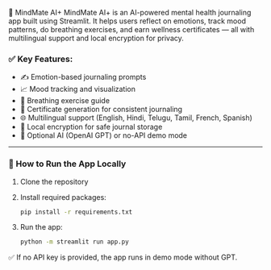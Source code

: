﻿🧠 MindMate AI+
MindMate AI+ is an AI-powered mental health journaling app built using Streamlit.
It helps users reflect on emotions, track mood patterns, do breathing exercises, and earn wellness certificates — all with multilingual support and local encryption for privacy.

### ✅ Key Features:
- ✍️ Emotion-based journaling prompts  
- 📈 Mood tracking and visualization  
- 🧘 Breathing exercise guide  
- 🏅 Certificate generation for consistent journaling  
- 🌐 Multilingual support (English, Hindi, Telugu, Tamil, French, Spanish)  
- 🔐 Local encryption for safe journal storage  
- 🤖 Optional AI (OpenAI GPT) or no-API demo mode  

---

### 🚀 How to Run the App Locally

1. Clone the repository  
2. Install required packages:
    ```bash
    pip install -r requirements.txt
    ```

4. Run the app:
    ```bash
    python -m streamlit run app.py
    ```

✅ If no API key is provided, the app runs in demo mode without GPT.


